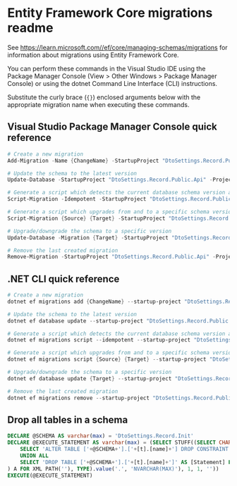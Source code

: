 # Entity Framework Core migrations readme

See <https://learn.microsoft.com//ef/core/managing-schemas/migrations> for information about migrations using Entity Framework Core.

You can perform these commands in the Visual Studio IDE using the Package Manager Console (View > Other Windows > Package Manager Console) or using the dotnet Command Line Interface (CLI) instructions.

Substitute the curly brace (`{}`) enclosed arguments below with the appropriate migration name when executing these commands.

## Visual Studio Package Manager Console quick reference

```powershell
# Create a new migration
Add-Migration -Name {ChangeName} -StartupProject "DtoSettings.Record.Public.Api" -Project "DtoSettings.Record.Public.Infrastructure"

# Update the schema to the latest version
Update-Database -StartupProject "DtoSettings.Record.Public.Api" -Project "DtoSettings.Record.Public.Infrastructure"

# Generate a script which detects the current database schema version and updates it to the latest
Script-Migration -Idempotent -StartupProject "DtoSettings.Record.Public.Api" -Project "DtoSettings.Record.Public.Infrastructure"

# Generate a script which upgrades from and to a specific schema version
Script-Migration {Source} {Target} -StartupProject "DtoSettings.Record.Public.Api" -Project "DtoSettings.Record.Public.Infrastructure"

# Upgrade/downgrade the schema to a specific version
Update-Database -Migration {Target} -StartupProject "DtoSettings.Record.Public.Api" -Project "DtoSettings.Record.Public.Infrastructure"

# Remove the last created migration
Remove-Migration -StartupProject "DtoSettings.Record.Public.Api" -Project "DtoSettings.Record.Public.Infrastructure"
```

## .NET CLI quick reference

```powershell
# Create a new migration
dotnet ef migrations add {ChangeName} --startup-project "DtoSettings.Record.Public.Api" --project "DtoSettings.Record.Public.Infrastructure"

# Update the schema to the latest version
dotnet ef database update --startup-project "DtoSettings.Record.Public.Api" --project "DtoSettings.Record.Public.Infrastructure"

# Generate a script which detects the current database schema version and updates it to the latest
dotnet ef migrations script --idempotent --startup-project "DtoSettings.Record.Public.Api" --project "DtoSettings.Record.Public.Infrastructure"

# Generate a script which upgrades from and to a specific schema version
dotnet ef migrations script {Source} {Target} --startup-project "DtoSettings.Record.Public.Api" --project "DtoSettings.Record.Public.Infrastructure"

# Upgrade/downgrade the schema to a specific version
dotnet ef database update {Target} --startup-project "DtoSettings.Record.Public.Api" --project "DtoSettings.Record.Public.Infrastructure"

# Remove the last created migration
dotnet ef migrations remove --startup-project "DtoSettings.Record.Public.Api" --project "DtoSettings.Record.Public.Infrastructure"
```

## Drop all tables in a schema

```sql
DECLARE @SCHEMA AS varchar(max) = 'DtoSettings.Record.Init'
DECLARE @EXECUTE_STATEMENT AS varchar(max) = (SELECT STUFF((SELECT CHAR(13) + CHAR(10) + [Statement] FROM (
    SELECT 'ALTER TABLE ['+@SCHEMA+'].['+[t].[name]+'] DROP CONSTRAINT ['+[fk].[name]+']' AS [Statement] FROM [sys].[foreign_keys] AS [fk] INNER JOIN [sys].[tables] AS [t] ON [t].[object_id] = [fk].[parent_object_id] INNER JOIN [sys].[schemas] AS [s] ON [s].[schema_id] = [t].[schema_id] WHERE [s].[name] = @SCHEMA
    UNION ALL
    SELECT 'DROP TABLE ['+@SCHEMA+'].['+[t].[name]+']' AS [Statement] FROM [sys].[tables] AS [t] INNER JOIN [sys].[schemas] AS [s] ON [s].[schema_id] = [t].[schema_id] WHERE [s].[name] = @SCHEMA
) A FOR XML PATH(''), TYPE).value('.', 'NVARCHAR(MAX)'), 1, 1, ''))
EXECUTE(@EXECUTE_STATEMENT)
```
